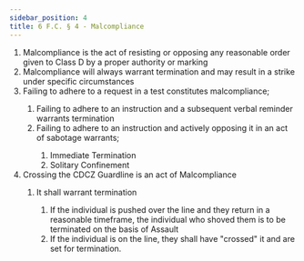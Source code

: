 ```yaml
---
sidebar_position: 4
title: 6 F.C. § 4 - Malcompliance
---
```


<ol>
	<li>Malcompliance is the act of resisting or opposing any reasonable order given to Class D by a proper authority or marking</li>
	<li>Malcompliance will always warrant termination and may result in a strike under specific circumstances</li>
	<li>Failing to adhere to a request in a test constitutes malcompliance;</li>
	<ol style={{'list-style' : 'lower-alpha'}}>
		<li>Failing to adhere to an instruction and a subsequent verbal reminder warrants termination</li>
		<li>Failing to adhere to an instruction and actively opposing it in an act of sabotage warrants;</li>
		<ol style={{'list-style' : 'lower-roman'}}>
			<li>Immediate Termination</li>
			<li>Solitary Confinement</li>
		</ol>
	</ol>
	<li>Crossing the CDCZ Guardline is an act of Malcompliance</li>
	<ol style={{'list-style' : 'lower-alpha'}}>
		<li>It shall warrant termination</li>
		<ol style={{'list-style' : 'lower-roman'}}>
			<li>If the individual is pushed over the line and they return in a reasonable timeframe, the individual who shoved them is to be terminated on the basis of Assault</li>
			<li>If the individual is on the line, they shall have "crossed" it and are set for termination.</li>
		</ol>
	</ol>
</ol>